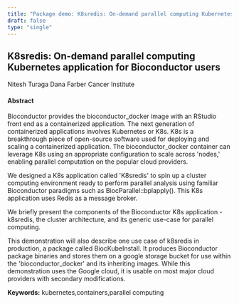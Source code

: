 ```yaml
---
title: "Package demo: K8sredis: On-demand parallel computing Kubernetes application for Bioconductor users"
draft: false
type: "single"
---
```


## K8sredis: On-demand parallel computing Kubernetes application for Bioconductor users
Nitesh Turaga
Dana Farber Cancer Institute
#### Abstract

Bioconductor provides the bioconductor_docker image with an RStudio front end as a containerized application. The next generation of containerized applications involves Kubernetes or K8s. K8s is a breakthrough piece of open-source software used for deploying and scaling a containerized application. The bioconductor_docker container can leverage K8s using an appropriate configuration to scale across 'nodes,' enabling parallel computation on the popular cloud providers.

We designed a K8s application called 'K8sredis' to spin up a cluster computing environment ready to perform parallel analysis using familiar Bioconductor paradigms such as BiocParallel::bplapply(). This K8s application uses Redis as a message broker. 

We briefly present the components of the Bioconductor K8s application - k8sredis, the cluster architecture, and its generic use-case for parallel computing. 

This demonstration will also describe one use case of k8sredis in production, a package called BiocKubeInstall. It produces Bioconductor package binaries and stores them on a google storage bucket for use within the 'bioconductor_docker' and its inheriting images. While this demonstration uses the Google cloud, it is usable on most major cloud providers with secondary modifications.

**Keywords:** kubernetes,containers,parallel computing
